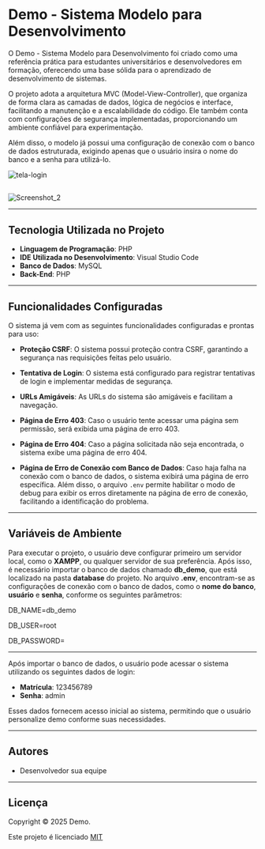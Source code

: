 # Demo - Sistema Modelo para Desenvolvimento

O Demo - Sistema Modelo para Desenvolvimento foi criado como uma referência prática para estudantes universitários e desenvolvedores em formação, oferecendo uma base sólida para o aprendizado de desenvolvimento de sistemas.

O projeto adota a arquitetura MVC (Model-View-Controller), que organiza de forma clara as camadas de dados, lógica de negócios e interface, facilitando a manutenção e a escalabilidade do código. Ele também conta com configurações de segurança implementadas, proporcionando um ambiente confiável para experimentação.

Além disso, o modelo já possui uma configuração de conexão com o banco de dados estruturada, exigindo apenas que o usuário insira o nome do banco e a senha para utilizá-lo.

![tela-login](https://github.com/user-attachments/assets/7f69a013-b0b9-4556-82fb-05c698243c71)



##

![Screenshot_2](https://github.com/user-attachments/assets/8a5707a0-f012-4c1f-abd9-e28649642501)

---

## Tecnologia Utilizada no Projeto

- **Linguagem de Programação**: PHP  
- **IDE Utilizada no Desenvolvimento**: Visual Studio Code  
- **Banco de Dados**: MySQL  
- **Back-End**: PHP  

---

## Funcionalidades Configuradas

O sistema já vem com as seguintes funcionalidades configuradas e prontas para uso:

- **Proteção CSRF**: O sistema possui proteção contra CSRF, garantindo a segurança nas requisições feitas pelo usuário.
  
- **Tentativa de Login**: O sistema está configurado para registrar tentativas de login e implementar medidas de segurança.
  
- **URLs Amigáveis**: As URLs do sistema são amigáveis e facilitam a navegação.
  
- **Página de Erro 403**: Caso o usuário tente acessar uma página sem permissão, será exibida uma página de erro 403.
  
- **Página de Erro 404**: Caso a página solicitada não seja encontrada, o sistema exibe uma página de erro 404.
  
- **Página de Erro de Conexão com Banco de Dados**: Caso haja falha na conexão com o banco de dados, o sistema exibirá uma página de erro específica. Além disso, o arquivo `.env` permite habilitar o modo de debug para exibir os erros diretamente na página de erro de conexão, facilitando a identificação do problema.


---

## Variáveis de Ambiente

Para executar o projeto, o usuário deve configurar primeiro um servidor local, como o **XAMPP**, ou qualquer servidor de sua preferência. Após isso, é necessário importar o banco de dados chamado **db_demo**, que está localizado na pasta **database** do projeto.
No arquivo **.env**, encontram-se as configurações de conexão com o banco de dados, como o **nome do banco**, **usuário** e **senha**, conforme os seguintes parâmetros:

DB_NAME=db_demo

DB_USER=root

DB_PASSWORD=

---

Após importar o banco de dados, o usuário pode acessar o sistema utilizando os seguintes dados de login:

- **Matrícula**: 123456789  
- **Senha**: admin  

Esses dados fornecem acesso inicial ao sistema, permitindo que o usuário personalize demo conforme suas necessidades.


---

## Autores

- Desenvolvedor sua equipe



---

## Licença
Copyright © 2025 Demo.

Este projeto é licenciado [MIT](https://choosealicense.com/licenses/mit/)
